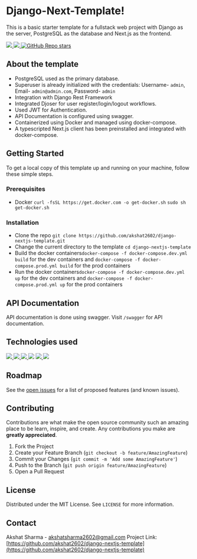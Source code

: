 
# Django-Next-Template!

This is a basic starter template for a fullstack web project with Django as the server, PostgreSQL as the database and Next.js as the frontend.

<a href="https://www.codefactor.io/repository/github/akshat2602/django-nextjs-template/overview/master" target="_blank"> <img src="https://img.shields.io/codefactor/grade/github/akshat2602/django-nextjs-template?style=flat-square" /> </a>
<a href="https://github.com/akshat2602/django-nextjs-template/blob/master/LICENSE" target="_blank"> <img src="https://img.shields.io/github/license/akshat2602/django-nextjs-template?style=flat-square" /> </a>
<a href="https://github.com/akshat2602/django-nextjs-template" target="_blank"> <img alt="GitHub Repo stars" src="https://img.shields.io/github/stars/akshat2602/django-nextjs-template?style=flat-square"> </a>



## About the template 
-   PostgreSQL used as the primary database.
-   Superuser is already initialized with the credentials: Username- `admin`, Email- `admin@admin.com`, Password- `admin`
-    Integration with Django Rest Framework
-   Integrated Djoser for user register/login/logout workflows.
-   Used JWT for Authentication.
-   API Documentation is configured using swagger.
-   Containerized using Docker and managed using docker-compose.
-   A typescripted Next.js client has been preinstalled and integrated with docker-compose.

## Getting Started
To get a local copy of this template up and running on your machine, follow these simple steps.
### Prerequisites
- Docker
`curl -fsSL https://get.docker.com -o get-docker.sh`
`sudo sh get-docker.sh`

### Installation
- Clone the repo `git clone https://github.com/akshat2602/django-nextjs-template.git`
- Change the current directory to the template `cd django-nextjs-template`
- Build the docker containers`docker-compose -f docker-compose.dev.yml build` for the dev containers and `docker-compose -f docker-compose.prod.yml build` for the prod containers
- Run the docker containers`docker-compose -f docker-compose.dev.yml up` for the dev containers and `docker-compose -f docker-compose.prod.yml up` for the prod containers

## API Documentation
API documentation is done using swagger. Visit `/swagger` for API documentation.

## Technologies used
<a href="https://www.djangoproject.com/" target="_blank"><img src="https://img.shields.io/badge/Django-092E20?style=for-the-badge&logo=django&logoColor=white"/> </a>
<a href="https://www.django-rest-framework.org/" target="_blank"> <img src="https://img.shields.io/badge/DJANGO-REST-ff1709?style=for-the-badge&logo=django&logoColor=white&color=ff1709&labelColor=gray" /> </a>
<a href="https://www.docker.com/" target="_blank"><img src="https://img.shields.io/badge/Docker-2496ED?style=for-the-badge&logo=docker&logoColor=white"/> </a>
<a href="https://www.postgresql.org" target="_blank"> <img src="https://img.shields.io/badge/PostgreSQL-316192?style=for-the-badge&logo=postgresql&logoColor=white"/></a>
<a href="https://www.nextjs.org/" target="_blank"> <img src="https://img.shields.io/badge/Next.JS-000000?style=for-the-badge&logo=next.js&logoColor=white"/> </a>
<a href="https://www.typescriptlang.org/" target="_blank"><img src="https://img.shields.io/badge/TypeScript-007ACC?style=for-the-badge&logo=typescript&logoColor=white"/></a>

## Roadmap
See the [open issues](https://github.com/akshat2602/django-nextjs-template/issues) for a list of proposed features (and known issues).

## Contributing
Contributions are what make the open source community such an amazing place to be learn, inspire, and create. Any contributions you make are **greatly appreciated**.

1.  Fork the Project
2.  Create your Feature Branch (`git checkout -b feature/AmazingFeature`)
3.  Commit your Changes (`git commit -m 'Add some AmazingFeature'`)
4.  Push to the Branch (`git push origin feature/AmazingFeature`)
5.  Open a Pull Request

## License
Distributed under the MIT License. See `LICENSE` for more information.

## Contact

Akshat Sharma - [akshatsharma2602@gmail.com](mailto:akshatsharma2602@gmail.com)
Project Link: [https://github.com/akshat2602/django-nextjs-template](https://github.com/akshat2602/django-nextjs-template)

